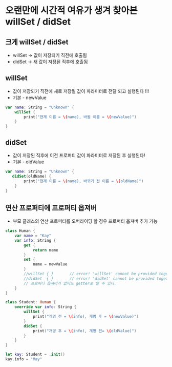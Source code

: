 # 오랜만에 시간적 여유가 생겨 찾아본 willSet / didSet

## 크게 willSet / didSet

- willSet → 값이 저장되기 직전에 호출됨
- didSet → 새 값이 저장된 직후에 호출됨

## willSet

- 값이 저장되기 직전에 새로 저장될 값이 파라미터로 전달 되고 실행된다 !!!
- 기본 - newValue

```swift
var name: String = "Unknown" {
    willSet {
        print("현재 이름 = \(name), 바뀔 이름 = \(newValue)")
    }
}
```

## didSet

- 값이 저장된 직후에 이전 프로퍼티 값이 파라미터로 저장된 후 실행된다!
- 기본 - oldValue

```swift
var name: String = "Unknown" {
   didSet(oldName) {
        print("현재 이름 = \(name), 바뀌기 전 이름 = \(oldName)")
    }
}
```

## 연산 프로퍼티에 프로퍼티 옵져버

- 부모 클래스의 연산 프로퍼티를 오버라이딩 할 경우 프로퍼티 옵져버 추가 가능

```swift
class Human {
    var name = "Kay"
    var info: String {
        get {
            return name
        }
        set {
            name = newValue
        }
        //willSet { }       // error! 'willSet' cannot be provided together with a getter
        //didSet  { }       // error! 'didSet' cannot be provided together with a getter
        // 프로퍼티 옵져버가 없어도 getter로 알 수 있다.
    }
}

class Student: Human {
    override var info: String {
        willSet {
            print("개명 전 = \(info), 개명 후 = \(newValue)")
        }
        didSet {
            print("개명 후 = \(info), 개명 전= \(oldValue)")
        }
    }
}

let kay: Student = .init()
kay.info = "May"
```
